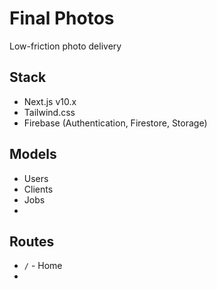 # Final Photos

Low-friction photo delivery

## Stack

* Next.js v10.x
* Tailwind.css
* Firebase (Authentication, Firestore, Storage)

## Models

* Users
* Clients
* Jobs
*

## Routes

* `/` - Home
*
